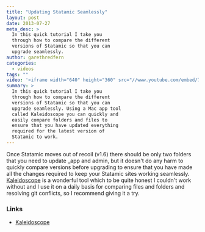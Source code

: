```yaml
---
title: "Updating Statamic Seamlessly"
layout: post
date: 2013-07-27
meta_desc: >
  In this quick tutorial I take you
  through how to compare the different
  versions of Statamic so that you can
  upgrade seamlessly.
author: garethredfern
categories:
  - videos
tags: ""
video: '<iframe width="640" height="360" src="//www.youtube.com/embed/7AVDicNxi7o" frameborder="0" allowfullscreen></iframe>'
summary: >
  In this quick tutorial I take you
  through how to compare the different
  versions of Statamic so that you can
  upgrade seamlessly. Using a Mac app tool
  called Kaleidoscope you can quickly and
  easily compare folders and files to
  ensure that you have updated everything
  required for the latest version of
  Statamic to work.
---
```

Once Statamic moves out of recoil (v1.6) there should be only two folders that you need to update _app and admin, but it doesn't do any harm to quickly compare versions before upgrading to ensure that you have made all the changes required to keep your Statamic sites working seamlessly. [Kaleidoscope](http://www.kaleidoscopeapp.com) is a wonderful tool which to be quite honest I couldn't work without and I use it on a daily basis for comparing files and folders and resolving git conflicts, so I recommend giving it a try.

### Links

- [Kaleidoscope](http://www.kaleidoscopeapp.com)
